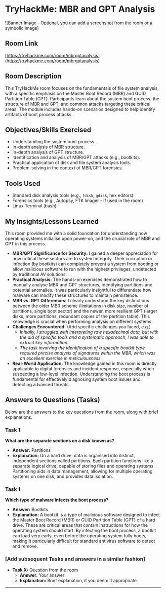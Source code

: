 # TryHackMe: MBR and GPT Analysis

![Banner Image - Optional, you can add a screenshot from the room or a symbolic image]

## Room Link
[https://tryhackme.com/room/mbrgptanalysis](https://tryhackme.com/room/mbrgptanalysis)

## Room Description
This TryHackMe room focuses on the fundamentals of file system analysis, with a specific emphasis on the Master Boot Record (MBR) and GUID Partition Table (GPT). Participants learn about the system boot process, the structure of MBR and GPT, and common attacks targeting these critical areas. The module includes hands-on scenarios designed to help identify artifacts of boot process attacks.

## Objectives/Skills Exercised
* Understanding the system boot process.
* In-depth analysis of MBR structure.
* In-depth analysis of GPT structure.
* Identification and analysis of MBR/GPT attacks (e.g., bootkits).
* Practical application of disk and file system analysis tools.
* Problem-solving in the context of MBR/GPT forensics.

## Tools Used
* Standard disk analysis tools (e.g., `fdisk`, `gdisk`, hex editors)
* Forensics tools (e.g., Autopsy, FTK Imager - if used in the room)
* Linux Terminal (bash)

## My Insights/Lessons Learned

This room provided me with a solid foundation for understanding how operating systems initialise upon power-on, and the crucial role of MBR and GPT in this process.

* **MBR/GPT Significance for Security:** I gained a deeper appreciation for how critical these sectors are to system integrity. Their corruption or infection (by bootkits) can completely prevent a system from booting or allow malicious software to run with the highest privileges, undetected by traditional AV solutions.
* **Practical Analysis:** The hands-on exercises demonstrated how to manually analyse MBR and GPT structures, identifying partitions and potential anomalies. It was particularly insightful to differentiate how malware can modify these structures to maintain persistence.
* **MBR vs. GPT Differences:** I clearly understood the key distinctions between the older MBR scheme (limitations in disk size, number of partitions, single boot sector) and the newer, more resilient GPT (larger disks, more partitions, redundant copies of the partition table). This knowledge is crucial when performing analysis on different systems.
* **Challenges Encountered:** (Add specific challenges you faced, e.g.)
    * *Initially, I struggled with interpreting raw hexadecimal data, but with the aid of specific tools and a systematic approach, I was able to extract key information.*
    * *The task involving the identification of a specific bootkit type required precise analysis of signatures within the MBR, which was an excellent exercise in meticulousness.*
* **Real-World Application:** The knowledge gained in this room is directly applicable to digital forensics and incident response, especially when suspecting a low-level infection. Understanding the boot process is fundamental for effectively diagnosing system boot issues and detecting advanced threats.

## Answers to Questions (Tasks)

Below are the answers to the key questions from the room, along with brief explanations.

### Task 1
**What are the separate sections on a disk known as?**
* **Answer:** Partitions
* **Explanation:** On a hard drive, data is organised into distinct, independent sections called partitions. Each partition functions like a separate logical drive, capable of storing files and operating systems. Partitioning aids in data management, allowing for multiple operating systems on one disk, and provides data isolation.

### Task 1
**Which type of malware infects the boot process?**
* **Answer:** Bootkits
* **Explanation:** A bootkit is a type of malicious software designed to infect the Master Boot Record (MBR) or GUID Partition Table (GPT) of a hard drive. These are critical areas that contain instructions for how the operating system should start. By infecting the boot process, a bootkit can load very early, even before the operating system fully boots, making it particularly difficult for standard antivirus software to detect and remove.

### [Add subsequent Tasks and answers in a similar fashion]
* **Task X:** Question from the room
    * **Answer:** Your answer
    * **Explanation:** Brief explanation, if you deem it appropriate.

---